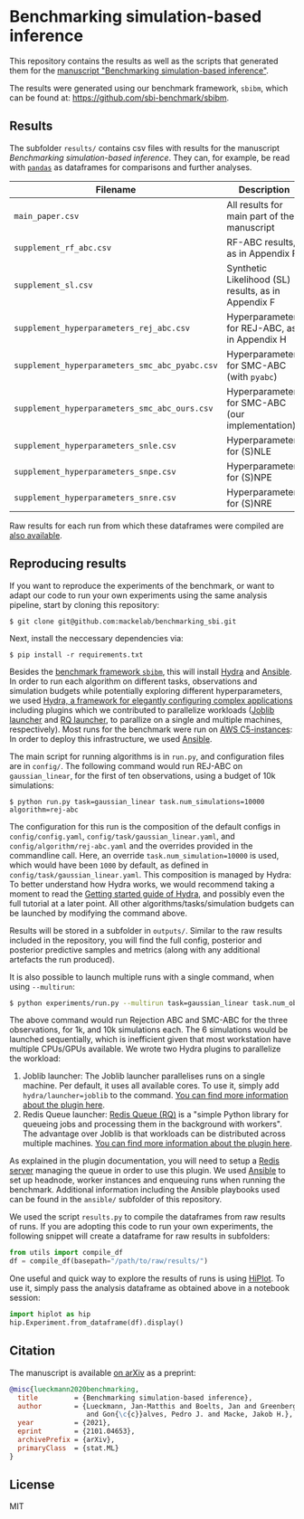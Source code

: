 # Benchmarking simulation-based inference

This repository contains the results as well as the scripts that generated them for the [manuscript "Benchmarking simulation-based inference"](https://arxiv.org/abs/2101.04653). 

The results were generated using our benchmark framework, `sbibm`, which can be found at: https://github.com/sbi-benchmark/sbibm.


## Results

The subfolder `results/` contains csv files with results for the manuscript *Benchmarking simulation-based inference*. They can, for example, be read with [`pandas`](https://pandas.pydata.org) as dataframes for comparisons and further analyses.

| **Filename**                                  | **Description**                                     |
| --------------------------------------------- | --------------------------------------------------- |
| `main_paper.csv`                              | All results for main part of the manuscript         |
| `supplement_rf_abc.csv`                       | RF-ABC results, as in Appendix F                    |
| `supplement_sl.csv`                           | Synthetic Likelihood (SL) results, as in Appendix F |
| `supplement_hyperparameters_rej_abc.csv`      | Hyperparameters for REJ-ABC, as in Appendix H       |
| `supplement_hyperparameters_smc_abc_pyabc.csv`      | Hyperparameters for SMC-ABC (with `pyabc`)          |
| `supplement_hyperparameters_smc_abc_ours.csv` | Hyperparameters for SMC-ABC (our implementation)    |
| `supplement_hyperparameters_snle.csv`         | Hyperparameters for (S)NLE                          |
| `supplement_hyperparameters_snpe.csv`         | Hyperparameters for (S)NPE                          |
| `supplement_hyperparameters_snre.csv`         | Hyperparameters for (S)NRE                          |

Raw results for each run from which these dataframes were compiled are [also available](https://github.com/mackelab/benchmarking_sbi_runs).


## Reproducing results

If you want to reproduce the experiments of the benchmark, or want to adapt our code to run your own experiments using the same analysis pipeline, start by cloning this repository:

```commandline
$ git clone git@github.com:mackelab/benchmarking_sbi.git
```

Next, install the neccessary dependencies via:

```commandline
$ pip install -r requirements.txt
```

Besides the [benchmark framework `sbibm`](https://github.com/sbi-benchmark/sbibm), this will install [Hydra](https://hydra.cc) and [Ansible](https://www.ansible.com). In order to run each algorithm on different tasks, observations and simulation budgets while potentially exploring different hyperparameters, we used [Hydra, a framework for elegantly configuring complex applications](https://hydra.cc) including plugins which we contributed to parallelize workloads ([Joblib launcher](https://hydra.cc/docs/plugins/joblib_launcher) and [RQ launcher](https://hydra.cc/docs/plugins/rq_launcher), to parallize on a single and multiple machines, respectively). Most runs for the benchmark were run on [AWS C5-instances](https://aws.amazon.com/en/ec2/instance-types/): In order to deploy this infrastructure, we used [Ansible](https://www.ansible.com).

The main script for running algorithms is in `run.py`, and configuration files are in `config/`. The following command would run REJ-ABC on `gaussian_linear`, for the first of ten observations, using a budget of 10k simulations:

```commandline
$ python run.py task=gaussian_linear task.num_simulations=10000 algorithm=rej-abc
```

The configuration for this run is the composition of the default configs in `config/config.yaml`, `config/task/gaussian_linear.yaml`, and `config/algorithm/rej-abc.yaml` and the overrides provided in the commandline call. Here, an override `task.num_simulation=10000` is used, which would have been `1000` by default, as defined in `config/task/gaussian_linear.yaml`. This composition is managed by Hydra: To better understand how Hydra works, we would recommend taking a moment to read the [Getting started guide of Hydra](https://hydra.cc/docs/intro), and possibly even the full tutorial at a later point. All other algorithms/tasks/simulation budgets can be launched by modifying the command above. 

Results will be stored in a subfolder in `outputs/`. Similar to the raw results included in the repository, you will find the full config, posterior and posterior predictive samples and metrics (along with any additional artefacts the run produced). 

It is also possible to launch multiple runs with a single command, when using `--multirun`:

```bash
$ python experiments/run.py --multirun task=gaussian_linear task.num_observation=1,2,3 task.num_simulations=1000,10000 algorithm=rej-abc,smc-abc
```

The above command would run Rejection ABC and SMC-ABC for the three observations, for 1k, and 10k simulations each. The 6 simulations would be launched sequentially, which is inefficient given that most workstation have multiple CPUs/GPUs available. We wrote two Hydra plugins to parallelize the workload:

1. Joblib launcher: The Joblib launcher parallelises runs on a single machine. Per default, it uses all available cores. To use it, simply add `hydra/launcher=joblib` to the command. [You can find more information about the plugin here](https://hydra.cc/docs/plugins/joblib_launcher).
2. Redis Queue launcher: [Redis Queue (RQ)](https://python-rq.org) is a "simple Python library for queueing jobs and processing them in the background with workers". The advantage over Joblib is that workloads can be distributed across multiple machines. [You can find more information about the plugin here](https://hydra.cc/docs/plugins/rq_launcher). 

As explained in the plugin documentation, you will need to setup a [Redis server](https://redis.io) managing the queue in order to use this plugin. We used [Ansible](https://www.ansible.com) to set up headnode, worker instances and enqueuing runs when running the benchmark. Additional information including the Ansible playbooks used can be found in the `ansible/` subfolder of this repository.

We used the script `results.py` to compile the dataframes from raw results of runs. If you are adopting this code to run your own experiments, the following snippet will create a dataframe for raw results in subfolders:

```python
from utils import compile_df
df = compile_df(basepath="/path/to/raw/results/")
```

One useful and quick way to explore the results of runs is using [HiPlot](https://github.com/facebookresearch/hiplot). To use it, simply pass the analysis dataframe as obtained above in a notebook session:

```python
import hiplot as hip
hip.Experiment.from_dataframe(df).display()
```

## Citation

The manuscript is available [on arXiv](https://arxiv.org/abs/2101.04653) as a preprint:

```bibtex
@misc{lueckmann2020benchmarking,
  title         = {Benchmarking simulation-based inference},
  author        = {Lueckmann, Jan-Matthis and Boelts, Jan and Greenberg, David S. 
                   and Gon{\c{c}}alves, Pedro J. and Macke, Jakob H.},
  year          = {2021},
  eprint        = {2101.04653},
  archivePrefix = {arXiv},
  primaryClass  = {stat.ML}
}
```


## License

MIT
